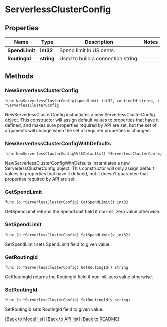 # ServerlessClusterConfig

## Properties

Name | Type | Description | Notes
------------ | ------------- | ------------- | -------------
**SpendLimit** | **int32** | Spend limit in US cents. | 
**RoutingId** | **string** | Used to build a connection string. | 

## Methods

### NewServerlessClusterConfig

`func NewServerlessClusterConfig(spendLimit int32, routingId string, ) *ServerlessClusterConfig`

NewServerlessClusterConfig instantiates a new ServerlessClusterConfig object.
This constructor will assign default values to properties that have it defined,
and makes sure properties required by API are set, but the set of arguments
will change when the set of required properties is changed.

### NewServerlessClusterConfigWithDefaults

`func NewServerlessClusterConfigWithDefaults() *ServerlessClusterConfig`

NewServerlessClusterConfigWithDefaults instantiates a new ServerlessClusterConfig object.
This constructor will only assign default values to properties that have it defined,
but it doesn't guarantee that properties required by API are set.

### GetSpendLimit

`func (o *ServerlessClusterConfig) GetSpendLimit() int32`

GetSpendLimit returns the SpendLimit field if non-nil, zero value otherwise.

### SetSpendLimit

`func (o *ServerlessClusterConfig) SetSpendLimit(v int32)`

SetSpendLimit sets SpendLimit field to given value.

### GetRoutingId

`func (o *ServerlessClusterConfig) GetRoutingId() string`

GetRoutingId returns the RoutingId field if non-nil, zero value otherwise.

### SetRoutingId

`func (o *ServerlessClusterConfig) SetRoutingId(v string)`

SetRoutingId sets RoutingId field to given value.


[[Back to Model list]](../README.md#documentation-for-models) [[Back to API list]](../README.md#documentation-for-api-endpoints) [[Back to README]](../README.md)


